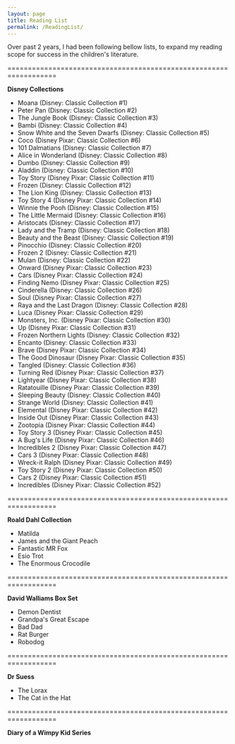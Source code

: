 ```yaml
---
layout: page
title: Reading List
permalink: /ReadingList/
---
```


Over past 2 years, I had been following bellow lists, to expand my reading scope for success in the children's literature. 

==================================================================

<b>Disney Collections</b>

- Moana (Disney: Classic Collection #1)
- Peter Pan (Disney: Classic Collection #2)
- The Jungle Book (Disney: Classic Collection #3)
- Bambi (Disney: Classic Collection #4)
- Snow White and the Seven Dwarfs (Disney: Classic Collection #5)
- Coco (Disney Pixar: Classic Collection #6)
- 101 Dalmatians (Disney: Classic Collection #7)
- Alice in Wonderland (Disney: Classic Collection #8)
- Dumbo (Disney: Classic Collection #9)
- Aladdin (Disney: Classic Collection #10)
- Toy Story (Disney Pixar: Classic Collection #11)
- Frozen (Disney: Classic Collection #12)
- The Lion King (Disney: Classic Collection #13)
- Toy Story 4 (Disney Pixar: Classic Collection #14)
- Winnie the Pooh (Disney: Classic Collection #15)
- The Little Mermaid (Disney: Classic Collection #16)
- Aristocats (Disney: Classic Collection #17)
- Lady and the Tramp (Disney: Classic Collection #18)
- Beauty and the Beast (Disney: Classic Collection #19)
- Pinocchio (Disney: Classic Collection #20)
- Frozen 2 (Disney: Classic Collection #21)
- Mulan (Disney: Classic Collection #22)
- Onward (Disney Pixar: Classic Collection #23)
- Cars (Disney Pixar: Classic Collection #24)
- Finding Nemo (Disney Pixar: Classic Collection #25)
- Cinderella (Disney: Classic Collection #26)
- Soul (Disney Pixar: Classic Collection #27)
- Raya and the Last Dragon (Disney: Classic Collection #28)
- Luca (Disney Pixar: Classic Collection #29)
- Monsters, Inc. (Disney Pixar: Classic Collection #30)
- Up (Disney Pixar: Classic Collection #31)
- Frozen Northern Lights (Disney: Classic Collection #32)
- Encanto (Disney: Classic Collection #33)
- Brave (Disney Pixar: Classic Collection #34)
- The Good Dinosaur (Disney Pixar: Classic Collection #35)
- Tangled (Disney: Classic Collection #36)
- Turning Red (Disney Pixar: Classic Collection #37)
- Lightyear (Disney Pixar: Classic Collection #38)
- Ratatouille (Disney Pixar: Classic Collection #39)
- Sleeping Beauty (Disney: Classic Collection #40)
- Strange World (Disney: Classic Collection #41)
- Elemental (Disney Pixar: Classic Collection #42)
- Inside Out (Disney Pixar: Classic Collection #43)
- Zootopia (Disney Pixar: Classic Collection #44)
- Toy Story 3 (Disney Pixar: Classic Collection #45)
- A Bug's Life (Disney Pixar: Classic Collection #46)
- Incredibles 2 (Disney Pixar: Classic Collection #47)
- Cars 3 (Disney Pixar: Classic Collection #48)
- Wreck-it Ralph (Disney Pixar: Classic Collection #49)
- Toy Story 2 (Disney Pixar: Classic Collection #50)
- Cars 2 (Disney Pixar: Classic Collection #51)
- Incredibles (Disney Pixar: Classic Collection #52)


==================================================================

<b>Roald Dahl Collection</b>

- Matilda
- James and the Giant Peach
- Fantastic MR Fox
- Esio Trot
- The Enormous Crocodile


==================================================================

<b>David Walliams Box Set</b>

- Demon Dentist
- Grandpa's Great Escape
- Bad Dad
- Rat Burger
- Robodog

==================================================================

<b>Dr Suess </b>

- The Lorax
- The Cat in the Hat


==================================================================

<b>Diary of a Wimpy Kid Series</b>






